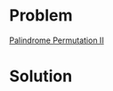 
# Problem





[Palindrome Permutation II](https://leetcode.com/problems/palindrome-permutation-ii)

# Solution



